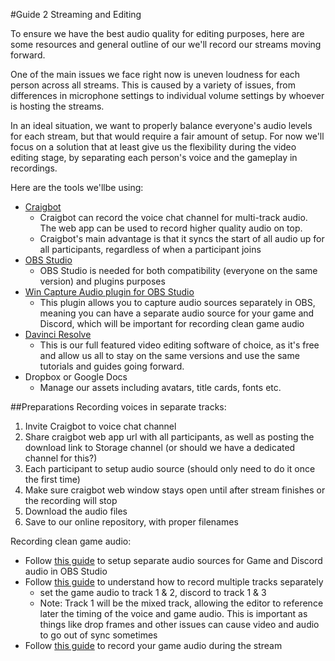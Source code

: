 #Guide 2 Streaming and Editing

To ensure we have the best audio quality for editing purposes, here are some resources and general outline of our we'll record our streams moving forward.

One of the main issues we face right now is uneven loudness for each person across all streams. This is caused by a variety of issues, from differences in microphone settings to individual volume settings by whoever is hosting the streams.

In an ideal situation, we want to properly balance everyone's audio levels for each stream, but that would require a fair amount of setup. For now we'll focus on a solution that at least give us the flexibility during the video editing stage, by separating each person's voice and the gameplay in recordings.

Here are the tools we'llbe using:

- [Craigbot](https://craig.chat/home/#howtouse)
	- Craigbot can record the voice chat channel for multi-track audio. The web app can be used to record higher quality audio on top.
	- Craigbot's main advantage is that it syncs the start of all audio up for all participants, regardless of when a participant joins
- [OBS Studio](https://obsproject.com)
	- OBS Studio is needed for both compatibility (everyone on the same version) and plugins purposes
- [Win Capture Audio plugin for OBS Studio](https://github.com/bozbez/win-capture-audio)
	- This plugin allows you to capture audio sources separately in OBS, meaning you can have a separate audio source for your game and Discord, which will be important for recording clean game audio
- [Davinci Resolve](https://www.blackmagicdesign.com/products/davinciresolve/)
	- This is our full featured video editing software of choice, as it's free and allow us all to stay on the same versions and use the same tutorials and guides going forward.
- Dropbox or Google Docs
	- Manage our assets including avatars, title cards, fonts etc.

##Preparations
Recording voices in separate tracks:

1. Invite Craigbot to voice chat channel
2. Share craigbot web app url with all participants, as well as posting the download link to Storage channel (or should we have a dedicated channel for this?)
3. Each participant to setup audio source (should only need to do it once the first time)
4. Make sure craigbot web window stays open until after stream finishes or the recording will stop
5. Download the audio files
6. Save to our online repository, with proper filenames

Recording clean game audio:

- Follow [this guide](https://www.youtube.com/watch?v=c24TYzSdj-c) to setup separate audio sources for Game and Discord audio in OBS Studio
- Follow [this guide](https://www.youtube.com/watch?v=PqeRfaJuWLo) to understand how to record multiple tracks separately
	- set the game audio to track 1 & 2, discord to track 1 & 3
	- Note: Track 1 will be the mixed track, allowing the editor to reference later the timing of the voice and game audio. This is important as things like drop frames and other issues can cause video and audio to go out of sync sometimes
- Follow [this guide](https://www.youtube.com/watch?v=SyvJDtmw_Z8) to record your game audio during the stream

